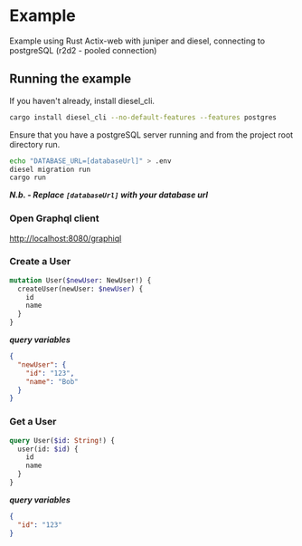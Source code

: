 # Example

Example using Rust Actix-web with juniper and diesel, connecting to postgreSQL (r2d2 - pooled connection)

## Running the example

If you haven't already, install diesel_cli.

```bash
cargo install diesel_cli --no-default-features --features postgres
```

Ensure that you have a postgreSQL server running and from the project root directory run.

```bash
echo "DATABASE_URL=[databaseUrl]" > .env
diesel migration run
cargo run
```

**_N.b. - Replace `[databaseUrl]` with your database url_**

### Open Graphql client

[http://localhost:8080/graphiql](http://localhost:8080/graphiql)

### Create a User

```graphql
mutation User($newUser: NewUser!) {
  createUser(newUser: $newUser) {
    id
    name
  }
}
```

**_query variables_**

```json
{
  "newUser": {
    "id": "123",
    "name": "Bob"
  }
}
```

### Get a User

```graphql
query User($id: String!) {
  user(id: $id) {
    id
    name
  }
}
```

**_query variables_**

```json
{
  "id": "123"
}
```
